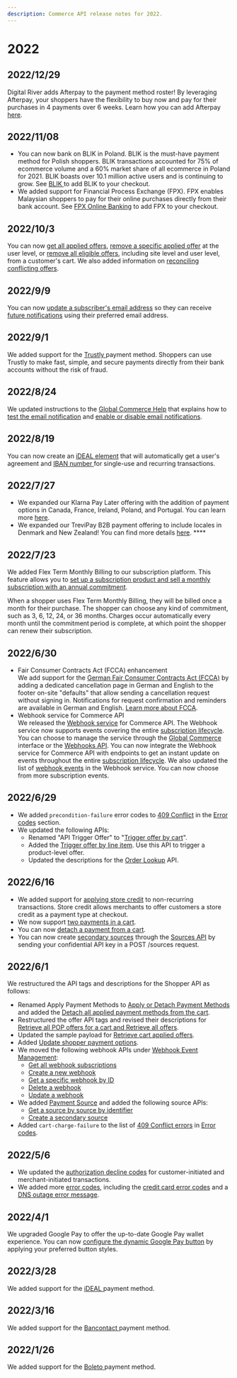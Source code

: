 ```yaml
---
description: Commerce API release notes for 2022.
---
```


# 2022

## 2022/12/29

Digital River adds Afterpay to the payment method roster! By leveraging Afterpay, your shoppers have the flexibility to buy now and pay for their purchases in 4 payments over 6 weeks. Learn how you can add Afterpay [here](../../payments/supported-payment-methods/afterpay.md).

## 2022/11/08

* You can now bank on BLIK in Poland. BLIK is the must-have payment method for Polish shoppers. BLIK transactions accounted for 75% of ecommerce volume and a 60% market share of all ecommerce in Poland for 2021. BLIK boasts over 10.1 million active users and is continuing to grow. See [BLIK ](../../payments/supported-payment-methods/blik.md)to add BLIK to your checkout.
* We added support for Financial Process Exchange (FPX). FPX enables Malaysian shoppers to pay for their online purchases directly from their bank account. See [FPX Online Banking](../../payments/supported-payment-methods/fpx-online-banking.md) to add FPX to your checkout.

## 2022/10/3

You can now [get all applied offers](../../shopper-apis/cart/managing-offers-in-a-cart/getting-all-applied-offers.md), [remove a specific applied offer](../../shopper-apis/cart/managing-offers-in-a-cart/removing-an-applied-offer.md) at the user level, or [remove all eligible offers](../../shopper-apis/cart/managing-offers-in-a-cart/removing-eligible-offers.md), including site level and user level, from a customer's cart. We also added information on [reconciling conflicting offers](../../shopper-apis/cart/managing-offers-in-a-cart/reconciling-conflicting-offers.md).

## 2022/9/9

You can now [update a subscriber's email address](../../admin-apis/subscription-management/subscription-notifications/updating-the-subscribers-email-address.md) so they can receive [future notifications](https://help.digitalriver.com/help/gc/Administration/Email-Notifications/Email-notifications.htm) using their preferred email address.

## 2022/9/1

We added support for the [Trustly ](../../payments/supported-payment-methods/trustly.md)payment method. Shoppers can use Trustly to make fast, simple, and secure payments directly from their bank accounts without the risk of fraud.

## 2022/8/24

We updated instructions to the [Global Commerce Help](https://help.digitalriver.com/internal-help/gc.htm) that explains how to [test the email notification](https://help.digitalriver.com/internal-help/gc/Administration/Email-Notifications/Email-notifications.htm#HowToTestTheEmailNotification) and [enable or disable email notifications](https://help.digitalriver.com/internal-help/gc/Administration/Email-Notifications/Email-notifications.htm#HowToEnableOrDisableEmailNotifications).

## 2022/8/19

You can now create an [iDEAL element](../reference/elements/ideal-element.md) that will automatically get a user's agreement and [IBAN number ](../reference/elements/iban-element.md#creating-an-iban-element)for single-use and recurring transactions.

## 2022/7/27

* We expanded our Klarna Pay Later offering with the addition of payment options in Canada, France, Ireland, Poland, and Portugal. You can learn more [here](../../payments/payments-solutions/digitalriver.js/payment-methods/klarna.md).
* We expanded our TreviPay B2B payment offering to include locales in Denmark and New Zealand! You can find more details [here](../../payments/payments-solutions/digitalriver.js/payment-methods/trevipay.md). ****&#x20;

## 2022/7/23

We added Flex Term Monthly Billing to our subscription platform. This feature allows you to [set up a subscription product and sell a monthly subscription with an annual commitment](https://help.digitalriver.com/help/gc/Products/All-Products/Creating-a-product.htm#HowToCreateAFlexTermRenewal).

When a shopper uses Flex Term Monthly Billing, they will be billed once a month for their purchase. The shopper can choose any kind of commitment, such as 3, 6, 12, 24, or 36 months. Charges occur automatically every month until the commitment period is complete, at which point the shopper can renew their subscription.

## 2022/6/30

* Fair Consumer Contracts Act (FCCA) enhancement \
  We add support for the [German Fair Consumer Contracts Act (FCCA)](https://www.lexology.com/library/detail.aspx) by adding a dedicated cancellation page in German and English to the footer on-site "defaults" that allow sending a cancellation request without signing in. Notifications for request confirmation and reminders are available in German and English. [Learn more about FCCA](https://digitalriver.service-now.com/kb?id=kb\_article\_view\&sysparm\_article=KB0010508).&#x20;
* Webhook service for Commerce API\
  We released the [Webhook service](https://help.digitalriver.com/help/gc/Administration/Webhook-Service/Webhook-service.htm) for Commerce API. The Webhook service now supports events covering the entire [subscription lifecycle](../common-shoppers-and-admin-apis-reference/subscriptions/subscription-lifecycle.md). You can choose to manage the service through the [Global Commerce](https://gc.digitalriver.com/gc/ent/login.do) interface or the [Webhooks API](https://www.digitalriver.com/docs/commerce-api-reference/#tag/Webhook-Event-Management). You can now integrate the Webhook service for Commerce API with endpoints to get an instant update on events throughout the entire [subscription lifecycle](../common-shoppers-and-admin-apis-reference/subscriptions/subscription-lifecycle.md). We also updated the list of [webhook events](../../events/events/event-types/) in the Webhook service. You can now choose from more subscription events.

## 2022/6/29

* We added `precondition-failure` error codes to [409 Conflict](../../error-codes/#409-conflict) in the [Error codes](../../error-codes/) section.
* We updated the following APIs:
  * Renamed "API Trigger Offer" to "[Trigger offer by cart](https://www.digitalriver.com/docs/commerce-shopper-api/#tag/API-Trigger-Offer/paths/\~1v1\~1shoppers\~1me\~1carts\~1active%20\(API%20Trigger%20Offer\)/post)".
  * Added the [Trigger offer by line item](https://www.digitalriver.com/docs/commerce-shopper-api/#tag/API-Trigger-Offer/paths/\~1v1\~1shoppers\~1me\~1carts\~1active\~1line-items%20\(API%20Trigger%20Offer\)/post). Use this API to trigger a product-level offer.
  * Updated the descriptions for the [Order Lookup](https://www.digitalriver.com/docs/commerce-shopper-api/#tag/Order-Lookup/paths/\~1v1\~1shoppers\~1order-lookup/post) API.

## 2022/6/16

* We added support for [applying store credit](../../shopper-apis/shopper-basics/common-use-cases/applying-store-credit.md) to non-recurring transactions. Store credit allows merchants to offer customers a store credit as a payment type at checkout.
* We now support [two payments in a cart](../../payments/sources/using-the-source-identifier.md).
* You can now [detach a payment from a cart](../../payments/sources/using-the-source-identifier.md#detaching-payment-sources-from-a-cart).
* You can now create [secondary sources](../../payments/sources/using-the-source-identifier.md#creating-secondary-sources) through the [Sources API](https://www.digitalriver.com/docs/commerce-admin-api/#tag/Source/operation/createSources) by sending your confidential API key in a POST /sources request.

## 2022/6/1

We restructured the API tags and descriptions for the Shopper API as follows:

* Renamed Apply Payment Methods to [Apply or Detach Payment Methods](https://www.digitalriver.com/docs/commerce-shopper-api/#tag/Submit-Cart/paths/\~1v1\~1shoppers\~1me\~1carts\~1active\~1submit-cart/post) and added the [Detach all applied payment methods from the cart](https://www.digitalriver.com/docs/commerce-shopper-api/#tag/Apply-or-Detach-Payment-Methods/paths/\~1v1\~1shoppers\~1me\~1carts\~1active\~1payment/delete).
* Restructured the offer API tags and revised their descriptions for [Retrieve all POP offers for a cart and Retrieve all offers](https://www.digitalriver.com/docs/commerce-shopper-api/#tag/Cart-Offers/paths/\~1v1\~1shoppers\~1me\~1carts\~1active\~1point-of-promotions\~1{popName}\~1offers/get).
* Updated the sample payload for [Retrieve cart applied offers](https://www.digitalriver.com/docs/commerce-shopper-api/#tag/Cart-Offers/paths/\~1v1\~1shoppers\~1me\~1carts\~1active\~1applied-offers/get).
* Added [Update shopper payment options](https://www.digitalriver.com/docs/commerce-shopper-api/#tag/Payment-Options/paths/\~1v1\~1shoppers\~1me\~1payment-options\~1{paymentOptionId}/post).
* We moved the following webhook APIs under [Webhook Event Management](https://www.digitalriver.com/docs/commerce-admin-api/#tag/Webhook-Event-Management):
  * [Get all webhook subscriptions](https://www.digitalriver.com/docs/commerce-admin-api/#tag/Webhook-Event-Management/operation/getAllWebhooksUsingGET)
  * [Create a new webhook](https://www.digitalriver.com/docs/commerce-admin-api/#tag/Webhook-Event-Management/operation/createNewWebhookUsingPOST)
  * [Get a specific webhook by ID](https://www.digitalriver.com/docs/commerce-admin-api/#tag/Webhook-Event-Management/operation/getWebhookByIdUsingGET)
  * [Delete a webhook](https://www.digitalriver.com/docs/commerce-admin-api/#tag/Webhook-Event-Management/operation/deleteWebhookUsingDELETE)
  * [Update a webhook](https://www.digitalriver.com/docs/commerce-admin-api/#tag/Webhook-Event-Management/operation/updateWebhookUsingPATCH)
* We added [Payment Source](https://www.digitalriver.com/docs/commerce-api-reference/#tag/Source) and added the following source APIs:
  * [Get a source by source by identifier](https://www.digitalriver.com/docs/commerce-admin-api/#tag/Source/operation/retrieveSources)
  * [Create a secondary source](https://www.digitalriver.com/docs/commerce-admin-api/#tag/Source/operation/createSources)
* Added `cart-charge-failure` to the list of [409 Conflict errors](../../error-codes/#409-conflict) in [Error codes](../../error-codes/).

## 2022/5/6

* We updated the [authorization decline codes](../../shopper-apis/cart/submitting-a-cart/authorization-declines.md) for customer-initiated and merchant-initiated transactions.
* We added more [error codes](../../error-codes/), including the [credit card error codes](../../error-codes/#credit-card-error-and-declined-message) and a [DNS outage error message](../../error-codes/#500-internal-server-error).

## 2022/4/1

We upgraded Google Pay to offer the up-to-date Google Pay wallet experience. You can now [configure the dynamic Google Pay button](../reference/elements/google-pay-elements.md#google-pay-element-styles-and-customization) by applying your preferred button styles.

## 2022/3/28

We added support for the [iDEAL ](../../payments/payments-solutions/digitalriver.js/payment-methods/configuring-ideal.md)payment method.

## 2022/3/16

We added support for the [Bancontact ](../../payments/payments-solutions/digitalriver.js/payment-methods/configuring-bancontact.md)payment method.

## 2022/1/26

We added support for the [Boleto ](../../payments/payments-solutions/digitalriver.js/payment-methods/configuring-boleto.md)payment method.
